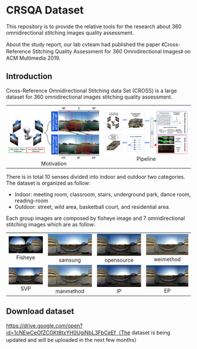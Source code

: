 # CRSQA Dataset

This repository is to provide the relative tools for the research about 360 omnidirectional stitching images quality assessment.

About the study report, our lab cvteam had published the paper 《Cross-Reference Stitching Quality Assessment for 360 Omnidirectional Images》 on ACM Multimedia 2019.

[//]:#![Motivation](https://github.com/Kaiwen1949/CRSQA/blob/master/Motivation.PNG)

## Introduction
Cross-Reference Omnidirectional Stitching data Set (CROSS) is a large dataset for 360 omnidirectional images stitching quality assessment.
<table>
    <tr>
        <td><center><img src="https://github.com/Kaiwen1949/CRSQA/blob/master/Motivation.PNG" >Motivation</center></td>
        <td><center><img src="https://github.com/Kaiwen1949/CRSQA/blob/master/pipeline.PNG" >Pipeline</center></td>
    </tr>
</table>

There is in total 10 senses divided into indoor and outdoor two categories. The dataset is organized as follow:
* Indoor: meeting room, classroom, stairs, underground park, dance room, reading-room
* Outdoor: street, wild area, basketball court, and residential area.

[//]:#![](https://github.com/Kaiwen1949/CRSQA/blob/master/Images/360_0792_lowresolution.JPG)

Each group images are composed by fisheye image and 7 omnidirectional stitching images which are as follow:
<table>
    <tr>
        <td ><center><img src="https://github.com/Kaiwen1949/CRSQA/blob/master/Images/360_0792_lowresolution.JPG" >Fisheye</center></td>
        <td ><center><img src="https://github.com/Kaiwen1949/CRSQA/blob/master/Images/samsung_lowresolution.jpg">samsung</center></td>
       <td><center><img src="https://github.com/Kaiwen1949/CRSQA/blob/master/Images/opensource_lowresolution.jpg">opensource</center></td>
       <td ><center><img src="https://github.com/Kaiwen1949/CRSQA/blob/master/Images/weimethod_lowresolution.jpg">weimethod</center></td>
</tr>
            
<tr>
        <td><center><img src="https://github.com/Kaiwen1949/CRSQA/blob/master/Images/SVP_lowresolution.jpg">SVP</center></td>
        <td><center><img src="https://github.com/Kaiwen1949/CRSQA/blob/master/Images/manmethod_lowresolution.jpg">manmethod</center></td>
        <td><center><img src="https://github.com/Kaiwen1949/CRSQA/blob/master/Images/IP_lowresolution.jpg"> IP</center></td>
        <td><center><img src="https://github.com/Kaiwen1949/CRSQA/blob/master/Images/EP_lowresolution.jpg"> EP</center></td>
</tr>
</table>

## Download dataset
https://drive.google.com/open?id=1cNEwCeOfZCGKt8txYH0UgiNbL3FbCeEf（The dataset is being updated and will be uploaded in the next few months）
